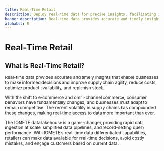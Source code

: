 ```yaml
---
title: Real-Time Retail
description: Deploy real-time data for precise insights, facilitating informed decisions. Boost supply chain agility, cut costs and optimize product availability.
banner_description: Real-time data provides accurate and timely insights that enable businesses to make informed decisions and improve supply chain agility, reduce costs, optimize product availability, and replenish stock.
alphabet: R
---
```


# Real-Time Retail

## What is Real-Time Retail?

Real-time data provides accurate and timely insights that enable businesses to make informed decisions and improve supply chain agility, reduce costs, optimize product availability, and replenish stock.

With the shift to e-commerce and omni-channel commerce, consumer behaviors have fundamentally changed, and businesses must adapt to remain competitive. The recent volatility in supply chains has compounded these changes, making real-time access to data more important than ever.

The IOMETE data lakehouse is a game-changer, providing rapid data ingestion at scale, simplified data pipelines, and record-setting query performance. With IOMETE's real-time data differentiated capabilities, retailers can make data available for real-time decisions, avoid costly mistakes, and engage customers based on current data.
